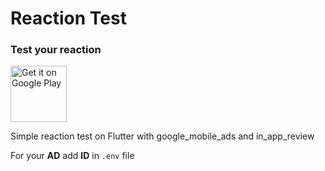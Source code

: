 # Reaction Test

### Test your reaction

<a href='https://play.google.com/store/apps/details?id=com.carapacik.reactiontest'><img alt='Get it on Google Play' src='https://play.google.com/intl/en_us/badges/images/generic/en_badge_web_generic.png' height='90px'/></a>

Simple reaction test on Flutter with google_mobile_ads and in_app_review

For your **AD** add **ID** in `.env` file